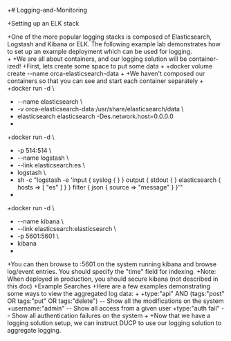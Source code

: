 +# Logging-and-Monitoring

+Setting up an ELK stack

+One of the more popular logging stacks is composed of Elasticsearch, Logstash and Kibana or ELK. The following example lab demonstrates how to set up an example deployment which can be used for logging.  
+
+We are all about containers, and our logging solution will be container-ized!
+First, lets create some space to put some data
+
+docker volume create --name orca-elasticsearch-data
+
+We haven't composed our containers so that you can see and start each container separately
+
+docker run -d \
+    --name elasticsearch \
+    -v orca-elasticsearch-data:/usr/share/elasticsearch/data \
+    elasticsearch elasticsearch -Des.network.host=0.0.0.0
+
+docker run -d \
+    -p 514:514 \
+    --name logstash \
+    --link elasticsearch:es \
+    logstash \
+    sh -c "logstash -e 'input { syslog { } } output { stdout { } elasticsearch { hosts => [ \"es\" ] } } filter { json { source => \"message\" } }'"
+
+docker run -d \
+    --name kibana \
+    --link elasticsearch:elasticsearch \
+    -p 5601:5601 \
+    kibana
+
+You can then browse to <host0>:<port>5601 on the system running kibana and browse log/event entries. You should specify the "time" field for indexing.
+Note: When deployed in production, you should secure kibana (not described in this doc)
+Example Searches
+Here are a few examples demonstrating some ways to view the aggregated log data:
+
+type:"api" AND (tags:"post" OR tags:"put" OR tags:"delete") -- Show all the modifications on the system
+username:"admin" -- Show all access from a given user
+type:"auth fail" -- Show all authentication failures on the system
+
+Now that we have a logging solution setup, we can instruct DUCP to use our logging solution to aggregate logging.
